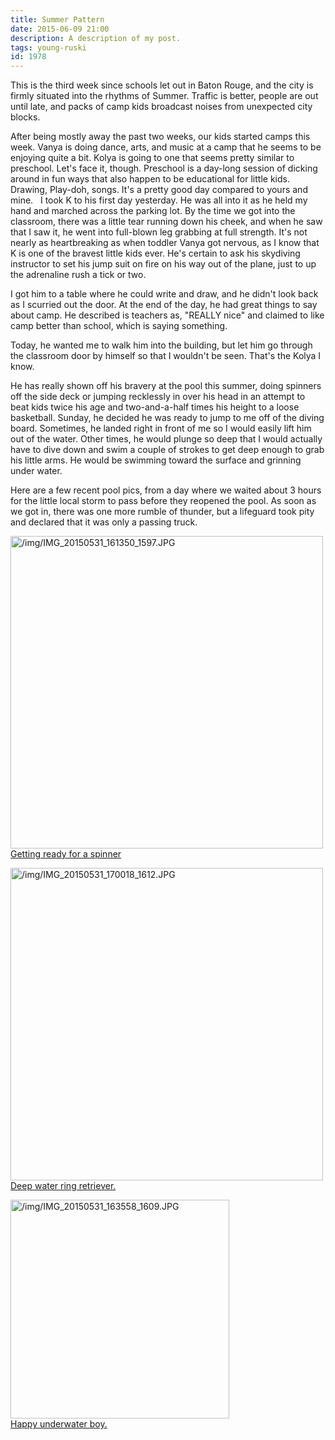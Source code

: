 ```yaml
---
title: Summer Pattern
date: 2015-06-09 21:00
description: A description of my post.
tags: young-ruski
id: 1978
---
```

This is the third week since schools let out in Baton Rouge, and the city is firmly situated into the rhythms of Summer.  Traffic is better, people are out until late, and packs of camp kids broadcast noises from unexpected city blocks.

After being mostly away the past two weeks, our kids started camps this week.  Vanya is doing dance, arts, and music at a camp that he seems to be enjoying quite a bit.  Kolya is going to one that seems pretty similar to preschool.  Let's face it, though.  Preschool is a day-long session of dicking around in fun ways that also happen to be educational for little kids.  Drawing, Play-doh, songs.  It's a pretty good day compared to yours and mine.
<span class="spanEndPreview">&nbsp;</span>
I took K to his first day yesterday.  He was all into it as he held my hand and marched across the parking lot.  By the time we got into the classroom, there was a little tear running down his cheek, and when he saw that I saw it, he went into full-blown leg grabbing at full strength.  It's not nearly as heartbreaking as when toddler Vanya got nervous, as I know that K is one of the bravest little kids ever.  He's certain to ask his skydiving instructor to set his jump suit on fire on his way out of the plane, just to up the adrenaline rush a tick or two.

I got him to a table where he could write and draw, and he didn't look back as I scurried out the door.  At the end of the day, he had great things to say about camp.  He described is teachers as, "REALLY nice" and claimed to like camp better than school, which is saying something.

Today, he wanted me to walk him into the building, but let him go through the classroom door by himself so that I wouldn't be seen.  That's the Kolya I know.

He has really shown off his bravery at the pool this summer, doing spinners off the side deck or jumping recklessly in over his head in an attempt to beat kids twice his age and two-and-a-half times his height to a loose basketball.  Sunday, he decided he was ready to jump to me off of the diving board.  Sometimes, he landed right in front of me so I would easily lift him out of the water.  Other times, he would plunge so deep that I would actually have to dive down and swim a couple of strokes to get deep enough to grab his little arms.  He would be swimming toward the surface and grinning under water.

Here are a few recent pool pics, from a day where we waited about 3 hours for the little local storm to pass before they reopened the pool.  As soon as we got in, there was one more rumble of thunder, but a lifeguard took pity and declared that it was only a passing truck.

<a class="lightview centered" href="/img/IMG_20150531_161350_1597.JPG" data-lightview-caption="Getting ready for a spinner" data-lightview-group="group1"><img src="/img/IMG_20150531_161350_1597.JPG" alt="/img/IMG_20150531_161350_1597.JPG" width="500px"><br><span class="caption">Getting ready for a spinner</span></a>

<a class="lightview centered" href="/img/IMG_20150531_170018_1612.JPG" data-lightview-caption="Deep water ring retriever." data-lightview-group="group1"><img src="/img/IMG_20150531_170018_1612.JPG" alt="/img/IMG_20150531_170018_1612.JPG" height="500px"><br><span class="caption">Deep water ring retriever.</span></a>

<a class="lightview centered" href="/img/IMG_20150531_163558_1609.JPG" data-lightview-caption="Happy underwater boy." data-lightview-group="group1"><img src="/img/IMG_20150531_163558_1609.JPG" alt="/img/IMG_20150531_163558_1609.JPG" width="350px"><br><span class="caption">Happy underwater boy.</span></a>